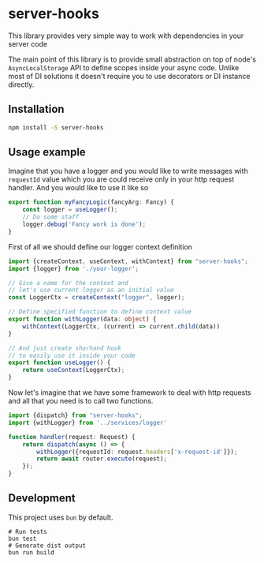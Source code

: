# server-hooks

This library provides very simple way to work with dependencies in your server code

The main point of this library is to provide small abstraction on top of node's `AsyncLocalStorage` API
to define scopes inside your async code. Unlike most of DI solutions it doesn't require you to use decorators or DI instance directly.


## Installation

```bash
npm install -S server-hooks
```

## Usage example

Imagine that you have a logger and you would like to write messages with `requestId` value 
which you are could receive only in your http request handler.
And you would like to use it like so

```typescript
export function myFancyLogic(fancyArg: Fancy) {
    const logger = useLogger();
    // Do some staff
    logger.debug('Fancy work is done');
}
```

First of all we should define our logger context definition

```typescript
import {createContext, useContext, withContext} from "server-hooks";
import {logger} from './your-logger';

// Give a name for the context and 
// let's use current logger as an initial value
const LoggerCtx = createContext("logger", logger);

// Define specified function to define context value
export function withLogger(data: object) {
    withContext(LoggerCtx, (current) => current.child(data))
}

// And just create shorhand hook 
// to easily use it inside your code
export function useLogger() {
    return useContext(LoggerCtx);
}

```

Now let's imagine that we have some framework to deal with http requests and all that 
you need is to call two functions.

```typescript
import {dispatch} from "server-hooks";
import {withLogger} from '../services/logger'

function handler(request: Request) {
    return dispatch(async () => {
        withLogger({requestId: request.headers['x-request-id']});
        return await router.execute(request);
    });
}

```

## Development

This project uses `bun` by default. 

```shell
# Run tests
bun test
# Generate dist output
bun run build
```
